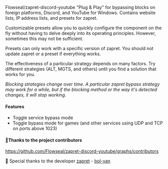 Flowseal/zapret-discord-youtube
"Plug & Play" for bypassing blocks on foreign platforms, Discord, and YouTube for Windows. Contains website lists, IP address lists, and presets for zapret.

Customizable presets allow you to quickly configure the component on the fly without having to delve deeply into its operating principles. However, sometimes this may not be sufficient.

Presets can only work with a specific version of zapret. You should not update zapret or a preset if everything works.

The effectiveness of a particular strategy depends on many factors. Try different strategies (ALT, MGTS, and others) until you find a solution that works for you.

*Blocking strategies change over time. A particular zapret bypass strategy may work for a while, but if the blocking method or the way it's detected changes, it will stop working. <There appears to be no help available for this section at this time>*

#### Features
- Toggle service bypass mode
- Toggle bypass mode for games (and other services using UDP and TCP on ports above 1023)

#### 🩷Thanks to the project contributors

https://github.com/Flowseal/zapret-discord-youtube/graphs/contributors

💖 Special thanks to the developer [zapret](https://github.com/bol-van/zapret) - [bol-van](https://github.com/bol-van)
